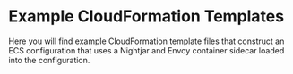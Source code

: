 # Example CloudFormation Templates

Here you will find example CloudFormation template files that construct an ECS configuration that uses a Nightjar and Envoy container sidecar loaded into the configuration.
